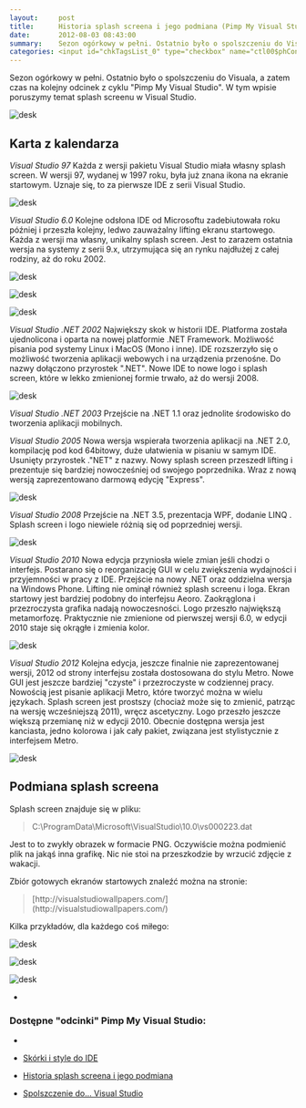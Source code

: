 ```yaml
---
layout:     post
title:      Historia splash screena i jego podmiana (Pimp My Visual Studio)
date:       2012-08-03 08:43:00
summary:    Sezon ogórkowy w pełni. Ostatnio było o spolszczeniu do Visuala, a zatem czas na kolejny odcinek z cyklu "Pimp My Visual Studio". W tym wpisie poruszymy temat splash screenu w Visual Studio.Karta z kalendarzaVisual Studio 97Każda z wersji pakietu Visual Studio miała własny splash screen. W wersji 97...
categories: <input id="chkTagsList_0" type="checkbox" name="ctl00$phContentRight$chkTagsList$chkTagsList_0" checked="checked" value="1"><label for="chkTagsList_0">windows</label> <input id="chkTagsList_6" type="checkbox" name="ctl00$phContentRight$chkTagsList$chkTagsList_6" checked="checked" value="64"><label for="chkTagsList_6">porady</label> <input id="chkTagsList_7" type="checkbox" name="ctl00$phContentRight$chkTagsList$chkTagsList_7" checked="checked" value="128"><label for="chkTagsList_7">programowanie</label>
---
```




Sezon ogórkowy w pełni. Ostatnio było o spolszczeniu do Visuala, a zatem czas na kolejny odcinek z cyklu "Pimp My Visual Studio". W tym wpisie poruszymy temat splash screenu w Visual Studio.



![desk](https://raw.githubusercontent.com/djfoxer/djfoxer.github.io/master/_img/2012-8-3-_127_/g_-_608x405_-_-_35268x20120731152103_0.png)





## Karta z kalendarza



 *Visual Studio 97* 
Każda z wersji pakietu Visual Studio miała własny splash screen. W wersji 97, wydanej w 1997 roku, była już znana ikona na ekranie startowym. Uznaje się, to za pierwsze IDE z serii Visual Studio.




![desk](https://raw.githubusercontent.com/djfoxer/djfoxer.github.io/master/_img/2012-8-3-_127_/g_-_608x405_-_-_35268x20120727091836_0.jpg)



 *Visual Studio 6.0* 
Kolejne odsłona IDE od Microsoftu zadebiutowała roku później i przeszła kolejny, ledwo zauważalny  lifting ekranu startowego. Każda z wersji ma własny, unikalny splash screen. Jest to zarazem ostatnia wersja na systemy z serii 9.x, utrzymująca się an rynku najdłużej z całej rodziny, aż do roku 2002.



![desk](https://raw.githubusercontent.com/djfoxer/djfoxer.github.io/master/_img/2012-8-3-_127_/g_-_608x405_-_-_35268x20120803074839_0.jpg)





![desk](https://raw.githubusercontent.com/djfoxer/djfoxer.github.io/master/_img/2012-8-3-_127_/g_-_608x405_-_-_35268x20120803074847_0.jpg)





![desk](https://raw.githubusercontent.com/djfoxer/djfoxer.github.io/master/_img/2012-8-3-_127_/g_-_608x405_-_-_35268x20120803074843_0.jpg)




 *Visual Studio .NET 2002* 
Największy skok w historii IDE. Platforma została ujednolicona i oparta na nowej platformie .NET Framework. Możliwość pisania pod systemy Linux i MacOS (Mono i inne). IDE rozszerzyło się o możliwość tworzenia aplikacji webowych i na urządzenia przenośne. Do nazwy dołączono przyrostek ".NET". Nowe IDE to nowe logo i splash screen, które w lekko zmienionej formie trwało, aż do wersji 2008.



![desk](https://raw.githubusercontent.com/djfoxer/djfoxer.github.io/master/_img/2012-8-3-_127_/g_-_608x405_-_-_35268x20120803075953_0.png)




 *Visual Studio .NET 2003* 
Przejście na .NET 1.1 oraz jednolite środowisko do tworzenia aplikacji mobilnych.

 *Visual Studio 2005* 
Nowa wersja wspierała tworzenia aplikacji na .NET 2.0, kompilację pod kod 64bitowy, duże ułatwienia w pisaniu w samym IDE. Usunięty przyrostek ."NET" z nazwy. Nowy splash screen przeszedł lifting i prezentuje się bardziej nowocześniej od swojego poprzednika. Wraz z nową wersją zaprezentowano darmową edycję "Express".




![desk](https://raw.githubusercontent.com/djfoxer/djfoxer.github.io/master/_img/2012-8-3-_127_/g_-_608x405_-_-_35268x20120803080911_0.png)



 *Visual Studio 2008* 
Przejście na .NET 3.5, prezentacja WPF, dodanie LINQ . Splash screen i logo niewiele różnią się od poprzedniej wersji.



![desk](https://raw.githubusercontent.com/djfoxer/djfoxer.github.io/master/_img/2012-8-3-_127_/g_-_608x405_-_-_35268x20120803081628_0.png)





 *Visual Studio 2010* 
Nowa edycja przyniosła wiele zmian jeśli chodzi o interfejs. Postarano się o reorganizację GUI w celu zwiększenia wydajności i przyjemności w pracy z IDE. Przejście na nowy .NET oraz oddzielna wersja na Windows Phone. Lifting nie ominął również splash screenu i loga. Ekran startowy jest bardziej podobny do interfejsu Aeoro. Zaokrąglona i przezroczysta grafika nadają nowoczesności. Logo przeszło największą metamorfozę. Praktycznie nie zmienione od pierwszej wersji 6.0, w edycji 2010 staje się okrągłe i zmienia kolor.



![desk](https://raw.githubusercontent.com/djfoxer/djfoxer.github.io/master/_img/2012-8-3-_127_/g_-_608x405_-_-_35268x20120803082401_0.png)




 *Visual Studio 2012* 
Kolejna edycja, jeszcze finalnie nie zaprezentowanej wersji, 2012 od strony interfejsu została dostosowana do stylu Metro. Nowe GUI jest jeszcze bardziej "czyste" i przezroczyste w codziennej pracy. Nowością jest pisanie aplikacji Metro, które tworzyć można w wielu językach. Splash screen jest prostszy (chociaż może się to zmienić, patrząc na wersję wcześniejszą 2011), wręcz ascetyczny. Logo przeszło jeszcze większą przemianę niż w edycji 2010. Obecnie dostępna wersja jest kanciasta, jedno kolorowa i jak cały pakiet, związana jest stylistycznie z interfejsem Metro.



![desk](https://raw.githubusercontent.com/djfoxer/djfoxer.github.io/master/_img/2012-8-3-_127_/g_-_608x405_-_-_35268x20120803083235_0.png)





## Podmiana splash screena



Splash screen znajduje się w pliku:
<blockquote>
<p>C:\ProgramData\Microsoft\VisualStudio\10.0\vs000223.dat</p>
</blockquote>
Jest to to zwykły obrazek w formacie PNG. Oczywiście można podmienić plik na jakąś inna grafikę. Nic nie stoi na przeszkodzie by wrzucić zdjęcie z wakacji. 


Zbiór gotowych ekranów startowych znaleźć można na stronie:
<blockquote>
<p>[http://visualstudiowallpapers.com/](http://visualstudiowallpapers.com/)</p>
</blockquote>


Kilka przykładów, dla każdego coś miłego:


![desk](https://raw.githubusercontent.com/djfoxer/djfoxer.github.io/master/_img/2012-8-3-_127_/g_-_608x405_-_-_35268x20120727103138_0.png)




![desk](https://raw.githubusercontent.com/djfoxer/djfoxer.github.io/master/_img/2012-8-3-_127_/g_-_608x405_-_-_35268x20120731152821_0.png)




![desk](https://raw.githubusercontent.com/djfoxer/djfoxer.github.io/master/_img/2012-8-3-_127_/g_-_608x405_-_-_35268x20120731153000_0.jpg)




 *

### Dostępne "odcinki" Pimp My Visual Studio:

* 

  * [Skórki i style do IDE](http://www.dobreprogramy.pl/djfoxer/Skorki-i-style-do-IDE-Pimp-My-Visual-Studio,35448.html)
 

  * [Historia splash screena i jego podmiana](http://www.dobreprogramy.pl/djfoxer/Historia-splash-screena-i-jego-podmiana-Pimp-My-Visual-Studio,35268.html)


  * [Spolszczenie do... Visual Studio](http://www.dobreprogramy.pl/djfoxer/Spolszczenie-do-Visual-Studio-Pimp-My-Visual-Studio,35148.html)
